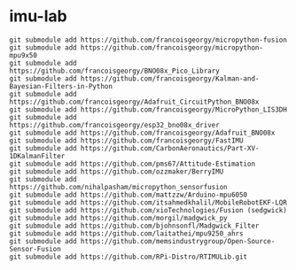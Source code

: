 # imu-lab
    
    git submodule add https://github.com/francoisgeorgy/micropython-fusion
    git submodule add https://github.com/francoisgeorgy/micropython-mpu9x50
    git submodule add https://github.com/francoisgeorgy/BNO08x_Pico_Library
    git submodule add https://github.com/francoisgeorgy/Kalman-and-Bayesian-Filters-in-Python 
    git submodule add https://github.com/francoisgeorgy/Adafruit_CircuitPython_BNO08x 
    git submodule add https://github.com/francoisgeorgy/MicroPython_LIS3DH
    git submodule add https://github.com/francoisgeorgy/esp32_bno08x_driver
    git submodule add https://github.com/francoisgeorgy/Adafruit_BNO08x
    git submodule add https://github.com/francoisgeorgy/FastIMU
    git submodule add https://github.com/CarbonAeronautics/Part-XV-1DKalmanFilter
    git submodule add https://github.com/pms67/Attitude-Estimation 
    git submodule add https://github.com/ozzmaker/BerryIMU
    git submodule add https://github.com/nihalpasham/micropython_sensorfusion 
    git submodule add https://github.com/mattzzw/Arduino-mpu6050
    git submodule add https://github.com/itsahmedkhalil/MobileRobotEKF-LQR
    git submodule add https://github.com/xioTechnologies/Fusion (sedgwick)
    git submodule add https://github.com/morgil/madgwick_py
    git submodule add https://github.com/bjohnsonfl/Madgwick_Filter
    git submodule add https://github.com/laitathei/mpu9250_ahrs
    git submodule add https://github.com/memsindustrygroup/Open-Source-Sensor-Fusion
    git submodule add https://github.com/RPi-Distro/RTIMULib.git
    
